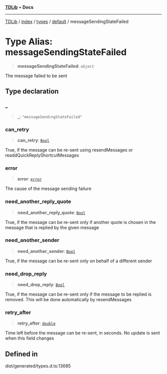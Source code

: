 [**TDLib**](../../../../../../README.md) • **Docs**

***

[TDLib](../../../../../../modules.md) / [index](../../../../../README.md) / [types](../../../README.md) / [default](../README.md) / messageSendingStateFailed

# Type Alias: messageSendingStateFailed

> **messageSendingStateFailed**: `object`

The message failed to be sent

## Type declaration

### \_

> **\_**: `"messageSendingStateFailed"`

### can\_retry

> **can\_retry**: [`Bool`](Bool.md)

True, if the message can be re-sent using resendMessages or readdQuickReplyShortcutMessages

### error

> **error**: [`error`](error.md)

The cause of the message sending failure

### need\_another\_reply\_quote

> **need\_another\_reply\_quote**: [`Bool`](Bool.md)

True, if the message can be re-sent only if another quote is chosen in the message that is replied by the given message

### need\_another\_sender

> **need\_another\_sender**: [`Bool`](Bool.md)

True, if the message can be re-sent only on behalf of a different sender

### need\_drop\_reply

> **need\_drop\_reply**: [`Bool`](Bool.md)

True, if the message can be re-sent only if the message to be replied is removed. This will be done automatically by resendMessages

### retry\_after

> **retry\_after**: [`double`](double.md)

Time left before the message can be re-sent, in seconds. No update is sent when this field changes

## Defined in

dist/generated/types.d.ts:13685
